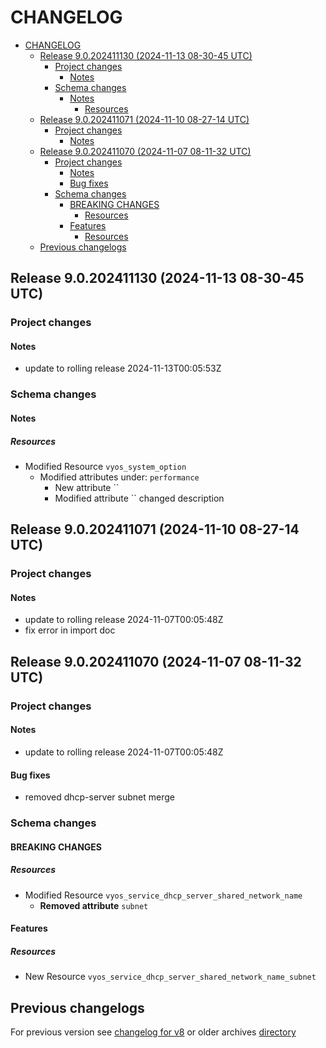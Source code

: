 
# CHANGELOG

<!--TOC-->

- [CHANGELOG](#changelog)
  - [Release 9.0.202411130 (2024-11-13 08-30-45 UTC)](#release-90202411130-2024-11-13-08-30-45-utc)
    - [Project changes](#project-changes)
      - [Notes](#notes)
    - [Schema changes](#schema-changes)
      - [Notes](#notes-1)
        - [Resources](#resources)
  - [Release 9.0.202411071 (2024-11-10 08-27-14 UTC)](#release-90202411071-2024-11-10-08-27-14-utc)
    - [Project changes](#project-changes-1)
      - [Notes](#notes-2)
  - [Release 9.0.202411070 (2024-11-07 08-11-32 UTC)](#release-90202411070-2024-11-07-08-11-32-utc)
    - [Project changes](#project-changes-2)
      - [Notes](#notes-3)
      - [Bug fixes](#bug-fixes)
    - [Schema changes](#schema-changes-1)
      - [BREAKING CHANGES](#breaking-changes)
        - [Resources](#resources-1)
      - [Features](#features)
        - [Resources](#resources-2)
  - [Previous changelogs](#previous-changelogs)

<!--TOC-->


## Release 9.0.202411130 (2024-11-13 08-30-45 UTC)
### Project changes
#### Notes
* update to rolling release 2024-11-13T00:05:53Z

### Schema changes
#### Notes

##### Resources
* Modified Resource `vyos_system_option`
	* Modified attributes under: `performance`
		* New attribute ``
		* Modified attribute `` changed description









## Release 9.0.202411071 (2024-11-10 08-27-14 UTC)
### Project changes
#### Notes
* update to rolling release 2024-11-07T00:05:48Z
* fix error in import doc


## Release 9.0.202411070 (2024-11-07 08-11-32 UTC)
### Project changes
#### Notes
* update to rolling release 2024-11-07T00:05:48Z
#### Bug fixes
* removed dhcp-server subnet merge

### Schema changes
#### BREAKING CHANGES

##### Resources
* Modified Resource `vyos_service_dhcp_server_shared_network_name`
	* **Removed attribute** `subnet`





#### Features

##### Resources
* New Resource `vyos_service_dhcp_server_shared_network_name_subnet`








## Previous changelogs
For previous version see [changelog for v8](data/changelogs/CHANGELOG-v8.md) or older archives [directory](data/changelogs/)
